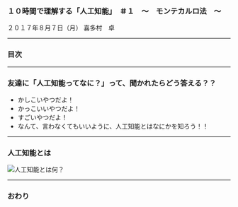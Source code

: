 ### １０時間で理解する「人工知能」　＃１　〜　モンテカルロ法　〜

２０１７年８月７日（月）
喜多村　卓


---

### 目次

---


### 友達に「人工知能ってなに？」って、聞かれたらどう答える？？

- かしこいやつだよ！
- かっこいいやつだよ！
- すごいやつだよ！
- なんて、言わなくてもいいように、人工知能とはなにかを知ろう！！

---


### 人工知能とは

![人工知能とは何？](https://gitpitch.com/TakuKitamura/MachineLearning/AI_Seminer/2017_08_07/image)


---


### おわり
